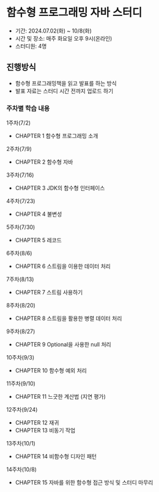 # 함수형 프로그래밍 자바 스터디
- 기간: 2024.07.02(화) ~ 10/8(화) 
- 시간 및 장소: 매주 화요일 오후 9시(온라인)
- 스터디원: 4명

## 진행방식
- 함수형 프로그래밍책을 읽고 발표를 하는 방식
- 발표 자료는 스터디 시간 전까지 업로드 하기

### 주차별 학습 내용
1주차(7/2) 
- CHAPTER 1 함수형 프로그래밍 소개

2주차(7/9)
- CHAPTER 2 함수형 자바

3주차(7/16)
- CHAPTER 3 JDK의 함수형 인터페이스

4주차(7/23)
- CHAPTER 4 불변성

5주차(7/30) 
- CHAPTER 5 레코드

6주차(8/6) 
- CHAPTER 6 스트림을 이용한 데이터 처리

7주차(8/13) 
- CHAPTER 7 스트림 사용하기

8주차(8/20) 
- CHAPTER 8 스트림을 활용한 병렬 데이터 처리

9주차(8/27) 
- CHAPTER 9 Optional을 사용한 null 처리

10주차(9/3) 
- CHAPTER 10 함수형 예외 처리

11주차(9/10) 
- CHAPTER 11 느긋한 계산법 (지연 평가)
  
12주차(9/24)
- CHAPTER 12 재귀
- CHAPTER 13 비동기 작업

13주차(10/1)
- CHAPTER 14 비함수형 디자인 패턴

14주차(10/8)
- CHAPTER 15 자바를 위한 함수형 접근 방식 및 스터디 마무리 
